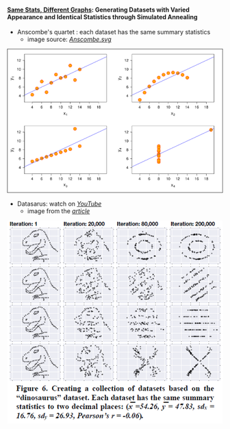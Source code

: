#### [Same Stats, Different Graphs](https://www.autodeskresearch.com/publications/samestats): Generating Datasets with Varied Appearance and Identical Statistics through Simulated Annealing

* Anscombe's quartet : each dataset has the same summary statistics
  * image source: [_Anscombe.svg_](https://commons.wikimedia.org/wiki/File:Anscombe.svg)

![](/ThematicMapping-Viz.md/Anscombe.svg.png)



* Datasarus: watch on [_YouTube_](https://www.youtube.com/watch?v=DbJyPELmhJc)
  * image from the [_article_](https://leee5.github.io/Summary-of-Geo460-560-Spr.-2017-/ThematicMapping-Viz.md/SameStats-DifferentGraphs.pdf)

![](/ThematicMapping-Viz.md/dataSaurus.png)

